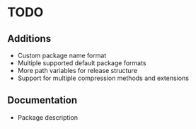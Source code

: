 # TODO

## Additions

- Custom package name format
- Multiple supported default package formats
- More path variables for release structure
- Support for multiple compression methods and extensions

## Documentation

- Package description

